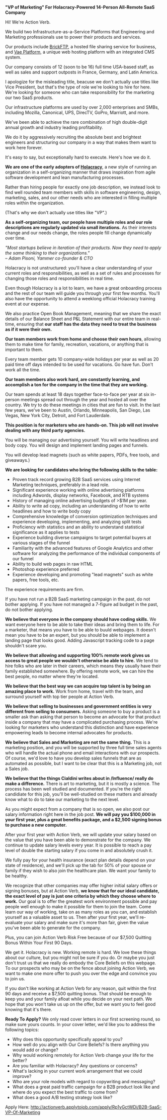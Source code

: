 ---
---

**"VP of Marketing" For Holacracy-Powered 14-Person All-Remote SaaS Company**

Hi!  We're Action Verb.

We build two Infrastructure-as-a-Service Platforms that Engineering and Marketing
professionals use to power their products and services.

Our products include <a href="https://brickftp.com/" target="_blank">BrickFTP</a>,
a hosted file sharing service for business, and
<a href="https://vaeplatform.com/" target="_blank">Vae Platform</a>,
a unique web hosting platform with an integrated CMS system.

Our company consists of 12 (soon to be 16) full time USA-based staff,
as well as sales and support outposts in France, Germany, and Latin
America.

I apologize for the misleading title, beacuse we don't actually use
titles like Vice President, but that's the type of role we're looking to
hire for here.  We're looking for someone who can take responsibility
for the marketing our two SaaS products.

Our infrastructure platforms are used by over 2,000 enterprises and
SMBs, including Mozilla, Canonical, UPS, DirecTV, GoPro, Marriott, and
more.

We've been able to achieve the rare combination of high double-digit
annual growth and industry leading profitability.

We do it by aggressively recruiting the absolute best and brightest
engineers and structuring our company in a way that makes them want to
work here forever.

It's easy to say, but exceptionally hard to execute.  Here's how we do
it.

**We are one of the early adopters of <a href="http://www.holacracy.org/" target="_blank">Holacracy</a>**, a new style
of running an organization in a self-organizing manner that draws
inspiration from agile software development and lean manufacturing
processes.

Rather than hiring people for exactly one job description, we instead
look to find well rounded team members with skills in software
engineering, design, marketing, sales, and our other needs who are
interested in filling multiple roles within the organization.

(That's why we don't actually use titles like "VP".)

**As a self-organizing team, our people have multiple roles and our role
descriptions are regularly updated via small iterations.**  As their
interests change and our needs change, the roles people fill change
dynamically over time.

*&quot;Most startups believe in iteration of their
products. Now they need to apply the same thinking to their
organizations.&quot;<br />&ndash; Adam Pisoni, Yammer co-founder & CTO*

Holacracy is not unstructured: you'll have a clear understanding of
your current roles and responsibilities, as well as a set of rules and
processes for changing those roles and responsibilities in real time.

Even though Holacracy is a lot to learn, we have a great onboarding
process and the rest of our team will guide you through your first few
months.  You'll also have the opportunity to attend a weeklong official
Holacracy training event at our expense.

We also practice Open Book Management, meaning that we share the exact
details of our Balance Sheet and P&L Statement with our entire team in
real-time, ensuring that **our staff has the data they need to treat the
business as if it were their own.**

**Our team members work from home and choose their own hours**, allowing
them to make time for family, recreation, vacations, or anything that is
important to them.

Every team member gets 10 company-wide holidays per year as well as 20
paid time off days intended to be used for vacations.  Go have fun.
Don't work all the time.

**Our team members also work hard, are constantly learning, and accomplish
a ton for the company in the time that they are working.**

Our team spends at least 18 days together face-to-face per year at six
in-person meetings spread out through the year and hosted all over the country.
We try to do these meetings in cities that are fun to visit.  In the
last few years, we've been to Austin, Orlando, Minneapolis, San Diego, Las
Vegas, New York City, Detroit, and Fort Lauderdale.

**This position is for marketers who are hands-on.  This job will not
involve dealing with any third party agencies.**

You will be managing our advertising yourself.  You will write headlines
and body copy.  You will design and implement landing pages and funnels.

You will develop lead magnets (such as white papers, PDFs, free tools,
and giveaways.)

**We are looking for candidates who bring the following skills to the
table:**

 * Proven track record growing B2B SaaS services using Internet Marketing techniques, preferably in a lead role.
 * Significant experience working with online advertising platforms including Adwords, display networks, Facebook, and RTB systems
 * History of managing online advertising budgets of >$1M per year.
 * Ability to write ad copy, including an understanding of how to write headlines and how to write body copy
 * Comprehensive knowledge of conversion optimization techniques and experience developing, implementing, and analyzing split tests
 * Proficiency with statistics and an ability to understand statistical significance as it applies to tests
 * Experience building diverse campaigns to target potential buyers at various stages of the funnel
 * Familiarity with the advanced features of Google Analytics and other software for analyzing the performance of the individual components of our funnel
 * Ability to build web pages in raw HTML
 * Photoshop experience preferred
 * Experience developing and promoting "lead magnets" such as white papers, free tools, etc.

The experience requirements are firm.

If you have not run a B2B SaaS marketing campaign in the past, do not
bother applying.  If you have not managed a 7-figure ad budget in the
past, do not bother applying.

**We believe that everyone in the company should have coding
skills.** We want everyone here to be able to take their ideas and
bring them to life.  For a marketer, that means you have to be able to
buuld webpages.  It doesn't mean you have to be an expert, but you
should be able to implement a landing page that looks good.  Adding
Javascript tracking code to a page shouldn't scare you.

**We believe that allowing and supporting 100% remote work gives us
access to great people we wouldn't otherwise be able to hire.**  We tend
to hire folks who are later in their careers, which means they usually
have their family established somewhere.  By offering remote work, we
can hire the best people, no matter where they're located.

**We believe that the best way we can acquire top talent is by being an
amazing place to work.**  Work from home, travel with the team, and
surround yourself with top tier people at Action Verb.

**We believe that selling to businesses and government entities is very
different from selling to consumers.**  Asking someone to buy a product is
a smaller ask than asking that person to become an advocate for that product
inside a company that may have a complicated purchasing process.  We're
looking for marketers who understand this distinction and have
experience empowering leads to become internal advocates for products.

**We believe that Sales and Marketing are not the same thing.**  This is
a marketing position, and you will be supported by three full time sales
agents who will handle the actual phone and email interactions with our
prospects.  Of course, we'd love to have you develop sales funnels that
are as automated as possible, but I want to be clear that this is a
Marketing job, not a Sales job.

**We believe that the things Cialdini writes about in /Influence/ really
do make a difference.** There is art to marketing, but it is mostly a
science.  The process has been well studied and documented.  If you're
the right candidiate for this job, you'll be well-studied on these
matters and already know what to do to take our marketing to the next level.

As you might expect from a company that is so open, we also post our
salary information right here in the job post.
**We will pay you $100,000 in your first year, plus a great benefits
package, and a $2,500 signing bonus to purchase a new computer.**

After your first year with Action Verb, we will update your salary based
on the value that you have been able to demonstrate for the company.
We continue to update salary levels every year.  It is possible to reach a
pay level of double the starting salary if you come in and absolutely crush it.

We fully pay for your health insurance (exact plan details depend on
your state of residence), and we'll pick
up the tab for 50% of your spouse or family if they wish to also join
the healthcare plan.  We want your family to be healthy.

We recognize that other companies may offer higher initial salary offers
or signing bonuses, but at Action Verb, **we know that for our ideal
candidate, the exact level of pay is just one criteria by which they
choose where to work.**  Our goal is to offer the greatest work
environment possible and pay people well enough to make it possible for
them to join the team.  Come learn our way of working, take on as many
roles as you can, and establish yourself as a valuable asset to us.
Then after your first year, we'll re-evaluate your salary and make sure
it's more than fair, given the value you've been able to generate for
the company.

Plus, you can join Action Verb Risk Free because of our $7,500
Quitting Bonus Within Your First 90 Days.

We get it.  Holacracy is new.  Working remote is hard.  We love these
things about our culture, but you might not be sure if you do.  Or maybe
you just don't trust us that we really do embody the Core Beliefs on
this webpage.  To our prospects who may be on the fence about joining
Action Verb, we want to make one more offer to push you over the edge
and convince you to join us.

If you don't like working at Action Verb for any reason, quit within the
first 90 days and receive a $7,500 quitting bonus.  That should be
enough to keep you and your family afloat while you decide on your next
path.  We hope that you won't take us up on the offer, but we want you
to feel good knowing that it's there.

**Ready To Apply?** We only read cover letters in our first screening round, so make sure
yours counts.  In your cover letter, we'd like you to address the
following topics:

 * Why does this opportunity specifically appeal to you?
 * How well do you align with Our Core Beliefs?  Is there anything you would add or change?
 * Why would working remotely for Action Verb change your life for the better?
 * Are you familiar with Holacracy?  Any questions or concerns?
 * What's lacking in your current work arrangement that we could improve?
 * Who are your role models with regard to copywriting and messaging?
 * What does a great paid traffic campaign for a B2B product look like and where do you expect the best traffic to come from?
 * What does a good A/B testing strategy look like?

Apply Here:
http://actionverb.applytojob.com/apply/Rp1yGctWDi/B2B-SaaS-VP-Of-Marketing
